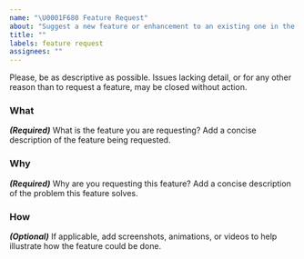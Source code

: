 ```yaml
---
name: "\U0001F680 Feature Request"
about: "Suggest a new feature or enhancement to an existing one in the Simplenote iOS app."
title: ""
labels: feature request
assignees: ""
---
```


Please, be as descriptive as possible.  Issues lacking detail, or for any other reason than to request a feature, may be closed without action.

### What
***(Required)*** What is the feature you are requesting?  Add a concise description of the feature being requested.

### Why
***(Required)*** Why are you requesting this feature?  Add a concise description of the problem this feature solves.

### How
***(Optional)*** If applicable, add screenshots, animations, or videos to help illustrate how the feature could be done.
